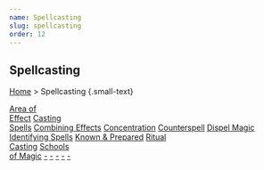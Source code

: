 ```yaml
---
name: Spellcasting
slug: spellcasting
order: 12
---
```

## Spellcasting
[Home](dm-operations-center) > Spellcasting {.small-text}

<div class="menu-container">
    <a href="area-of-effect">Area of<br/> Effect</a>
    <a href="casting-spells">Casting<br/> Spells</a>
    <a href="combining-effects">Combining Effects</a>
    <a href="concentration">Concentration</a>
    <a href="counterspell">Counterspell</a>
    <a href="dispel-magic">Dispel Magic</a>
    <a href="identifying-spells">Identifying Spells</a>
    <a href="known-and-prepared-spells">Known & Prepared</a>
    <a href="ritual-casting">Ritual<br/> Casting</a>
    <a href="schools-of-magic">Schools<br/> of Magic</a>
    <a href=".">-</a>
    <a href=".">-</a>
    <a href=".">-</a>
    <a href=".">-</a>
    <a href=".">-</a>
</div>